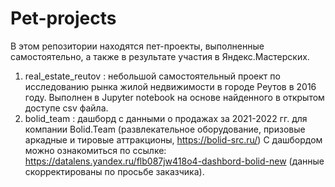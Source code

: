 # Pet-projects

В этом репозитории находятся пет-проекты, выполненные самостоятельно, а также в результате участия в Яндекс.Мастерских.

1. real_estate_reutov : небольшой самостоятельный проект по исследованию рынка жилой недвижимости в городе Реутов в 2016 году. Выполнен  в Jupyter notebook на основе найденного в открытом доступе csv файла.
2. bolid_team : дашборд с данными о продажах за 2021-2022 гг. для компании Bolid.Team (развлекательное оборудование, призовые аркадные и тировые аттракционы, <https://bolid-src.ru/>) С дашбордом можно ознакомиться по ссылке: <https://datalens.yandex.ru/flb087jw418o4-dashbord-bolid-new> (данные скорректированы по просьбе заказчика). 

